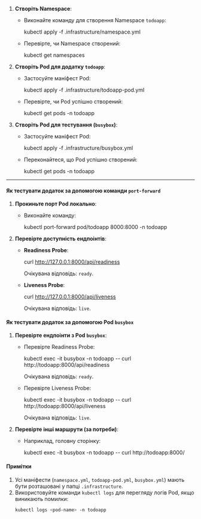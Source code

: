 1. **Створіть Namespace**:
   - Виконайте команду для створення Namespace `todoapp`:

     kubectl apply -f .infrastructure/namespace.yml

   - Перевірте, чи Namespace створений:

     kubectl get namespaces


2. **Створіть Pod для додатку `todoapp`**:
   - Застосуйте маніфест Pod:

     kubectl apply -f .infrastructure/todoapp-pod.yml

   - Перевірте, чи Pod успішно створений:

     kubectl get pods -n todoapp


3. **Створіть Pod для тестування (`busybox`)**:
   - Застосуйте маніфест Pod:

     kubectl apply -f .infrastructure/busybox.yml

   - Переконайтеся, що Pod успішно створений:

     kubectl get pods -n todoapp


---

#### **Як тестувати додаток за допомогою команди `port-forward`**
1. **Прокиньте порт Pod локально**:
   - Виконайте команду:

     kubectl port-forward pod/todoapp 8000:8000 -n todoapp


2. **Перевірте доступність ендпоінтів**:
   - **Readiness Probe**:

     curl http://127.0.0.1:8000/api/readiness

     Очікувана відповідь: `ready`.

   - **Liveness Probe**:

     curl http://127.0.0.1:8000/api/liveness

     Очікувана відповідь: `live`.


#### **Як тестувати додаток за допомогою Pod `busybox`**
1. **Перевірте ендпоінти з Pod `busybox`**:
   - Перевірте Readiness Probe:

     kubectl exec -it busybox -n todoapp -- curl http://todoapp:8000/api/readiness

     Очікувана відповідь: `ready`.

   - Перевірте Liveness Probe:

     kubectl exec -it busybox -n todoapp -- curl http://todoapp:8000/api/liveness

     Очікувана відповідь: `live`.

2. **Перевірте інші маршрути (за потреби)**:
   - Наприклад, головну сторінку:

     kubectl exec -it busybox -n todoapp -- curl http://todoapp:8000/



#### Примітки
1. Усі маніфести (`namespace.yml`, `todoapp-pod.yml`, `busybox.yml`) мають бути розташовані у папці `.infrastructure`.
2. Використовуйте команди `kubectl logs` для перегляду логів Pod, якщо виникають помилки:
   ```bash
   kubectl logs <pod-name> -n todoapp

